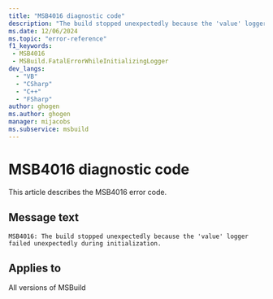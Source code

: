 ```yaml
---
title: "MSB4016 diagnostic code"
description: "The build stopped unexpectedly because the 'value' logger failed unexpectedly during initialization."
ms.date: 12/06/2024
ms.topic: "error-reference"
f1_keywords:
 - MSB4016
 - MSBuild.FatalErrorWhileInitializingLogger
dev_langs:
  - "VB"
  - "CSharp"
  - "C++"
  - "FSharp"
author: ghogen
ms.author: ghogen
manager: mijacobs
ms.subservice: msbuild
---
```


# MSB4016 diagnostic code

<!-- :::ErrorDefinitionDescription::: -->
<!-- :::editable-content name="introDescription"::: -->
This article describes the MSB4016 error code.
<!-- :::editable-content-end::: -->

## Message text

```output
MSB4016: The build stopped unexpectedly because the 'value' logger failed unexpectedly during initialization.
```

<!-- :::editable-content name="postOutputDescription"::: -->
<!--
{StrBegin="MSB4016: "}UE: This message is used for a special exception that is thrown when a logger fails while initializing itself (most
    likely because of a programming error in the logger). When a logger dies, we cannot proceed with the build, and we throw a
    special exception to abort the build.
-->
<!-- :::editable-content-end::: -->
<!-- :::ErrorDefinitionDescription-end::: -->

## Applies to

All versions of MSBuild
